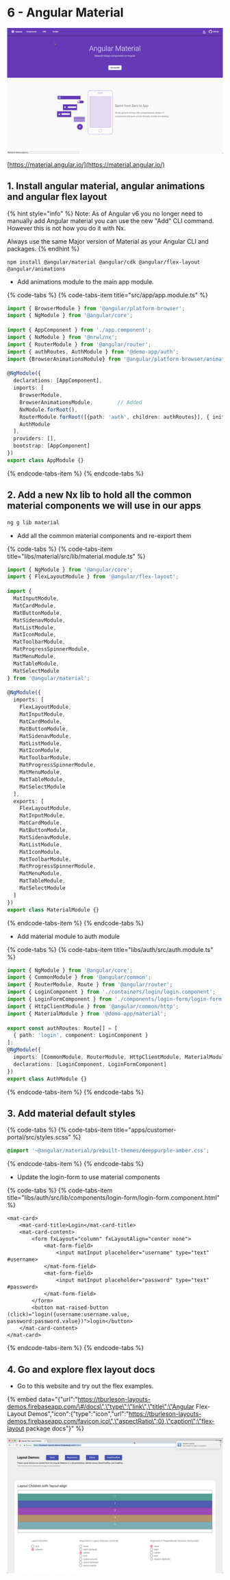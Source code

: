 # 6 - Angular Material

![Angular Material Website](../.gitbook/assets/material-site.png)

[https://material.angular.io/](https://material.angular.io/)

## 1. Install angular material, angular animations and angular flex layout

{% hint style="info" %}
Note: As of Angular v6 you no longer need to manually add Angular material you can use the new "Add" CLI command. However this is not how you do it with Nx.

Always use the same Major version of Material as your Angular CLI and packages.
{% endhint %}

```text
npm install @angular/material @angular/cdk @angular/flex-layout @angular/animations
```

* Add animations module to the main app module.

{% code-tabs %}
{% code-tabs-item title="src/app/app.module.ts" %}
```typescript
import { BrowserModule } from '@angular/platform-browser';
import { NgModule } from '@angular/core';

import { AppComponent } from './app.component';
import { NxModule } from '@nrwl/nx';
import { RouterModule } from '@angular/router';
import { authRoutes, AuthModule } from '@demo-app/auth';
import {BrowserAnimationsModule} from '@angular/platform-browser/animations';

@NgModule({
  declarations: [AppComponent],
  imports: [
    BrowserModule,
    BrowserAnimationsModule,        // Added
    NxModule.forRoot(),
    RouterModule.forRoot([{path: 'auth', children: authRoutes}], { initialNavigation: 'enabled' }),
    AuthModule
  ],
  providers: [],
  bootstrap: [AppComponent]
})
export class AppModule {}

```
{% endcode-tabs-item %}
{% endcode-tabs %}

## 2. Add a new Nx lib to hold all the common material components we will use in our apps

```bash
ng g lib material
```

* Add all the common material components and re-export them

{% code-tabs %}
{% code-tabs-item title="libs/material/src/lib/material.module.ts" %}
```typescript
import { NgModule } from '@angular/core';
import { FlexLayoutModule } from '@angular/flex-layout';

import {
  MatInputModule,
  MatCardModule,
  MatButtonModule,
  MatSidenavModule,
  MatListModule,
  MatIconModule,
  MatToolbarModule,
  MatProgressSpinnerModule,
  MatMenuModule,
  MatTableModule,
  MatSelectModule
} from '@angular/material';

@NgModule({
  imports: [
    FlexLayoutModule,
    MatInputModule,
    MatCardModule,
    MatButtonModule,
    MatSidenavModule,
    MatListModule,
    MatIconModule,
    MatToolbarModule,
    MatProgressSpinnerModule,
    MatMenuModule,
    MatTableModule,
    MatSelectModule
  ],
  exports: [
    FlexLayoutModule,
    MatInputModule,
    MatCardModule,
    MatButtonModule,
    MatSidenavModule,
    MatListModule,
    MatIconModule,
    MatToolbarModule,
    MatProgressSpinnerModule,
    MatMenuModule,
    MatTableModule,
    MatSelectModule
  ]
})
export class MaterialModule {}
```
{% endcode-tabs-item %}
{% endcode-tabs %}

* Add material module to auth module

{% code-tabs %}
{% code-tabs-item title="libs/auth/src/auth.module.ts" %}
```typescript
import { NgModule } from '@angular/core';
import { CommonModule } from '@angular/common';
import { RouterModule, Route } from '@angular/router';
import { LoginComponent } from './containers/login/login.component';
import { LoginFormComponent } from './components/login-form/login-form.component';
import { HttpClientModule } from '@angular/common/http';
import { MaterialModule } from '@demo-app/material';

export const authRoutes: Route[] = [
  { path: 'login', component: LoginComponent }
];
@NgModule({
  imports: [CommonModule, RouterModule, HttpClientModule, MaterialModule],
  declarations: [LoginComponent, LoginFormComponent]
})
export class AuthModule {}

```
{% endcode-tabs-item %}
{% endcode-tabs %}

## 3. Add material default styles

{% code-tabs %}
{% code-tabs-item title="apps/customer-portal/src/styles.scss" %}
```css
@import '~@angular/material/prebuilt-themes/deeppurple-amber.css';
```
{% endcode-tabs-item %}
{% endcode-tabs %}

* Update the login-form to use material components

{% code-tabs %}
{% code-tabs-item title="libs/auth/src/lib/components/login-form/login-form.component.html" %}
```markup
<mat-card>
    <mat-card-title>Login</mat-card-title>
    <mat-card-content>
        <form fxLayout="column" fxLayoutAlign="center none">
            <mat-form-field>
                <input matInput placeholder="username" type="text" #username>
            </mat-form-field>
            <mat-form-field>
                <input matInput placeholder="password" type="text" #password>
            </mat-form-field>
        </form>
        <button mat-raised-button (click)="login({username:username.value, password:password.value})">login</button>
    </mat-card-content>
</mat-card>
```
{% endcode-tabs-item %}
{% endcode-tabs %}

## 4. Go and explore flex layout docs

* Go to this website and try out the flex examples.

{% embed data="{\"url\":\"https://tburleson-layouts-demos.firebaseapp.com/\#/docs\",\"type\":\"link\",\"title\":\"Angular Flex-Layout Demos\",\"icon\":{\"type\":\"icon\",\"url\":\"https://tburleson-layouts-demos.firebaseapp.com/favicon.ico\",\"aspectRatio\":0},\"caption\":\"flex-layout package docs\"}" %}

![flex-layout library examples](../.gitbook/assets/image%20%2821%29.png)



